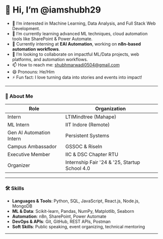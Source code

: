 # 👋 Hi, I’m @iamshubh29

- 👀 I’m interested in Machine Learning, Data Analysis, and Full Stack Web Development.
- 🌱 I’m currently learning advanced ML techniques, cloud automation tools like SharePoint & Power Automate.
- 💼 Currently interning at **EAI Automation**, working on **n8n-based automation workflows**.
- 💞️ I’m looking to collaborate on impactful ML/Data projects, web platforms, and automation workflows.
- 📫 How to reach me: shubhmarwadi0504@gmail.com
- 😄 Pronouns: He/Him
- ⚡ Fun fact: I love turning data into stories and events into impact!

---

### 🧠 About Me

| Role                  | Organization                         |
|-----------------------|--------------------------------------|
| Intern                | LTIMindtree (Mahape)                 |
| ML Intern             | IIT Indore (Remote)                  |
| Gen AI Automation Intern     | Persistent Systems            |
| Campus Ambassador     | GSSOC & RiseIn                       |
| Executive Member      | IIC & DSC Chapter RTU                |
| Organizer             | Internship Fair '24 & '25, Startup School 4.0 |

---

### 🛠️ Skills

- **Languages & Tools**: Python, SQL, JavaScript, React.js, Node.js, MongoDB
- **ML & Data**: Scikit-learn, Pandas, NumPy, Matplotlib, Seaborn
- **Automation**: n8n, SharePoint, Power Automate
- **DevOps & APIs**: Git, GitHub, REST APIs, Postman
- **Soft Skills**: Public speaking, event organizing, technical mentoring

---

<!---
iamshubh29/iamshubh29 is a ✨ special ✨ repository because its `README.md` (this file) appears on your GitHub profile.
You can click the Preview link to take a look at your changes.
--->
